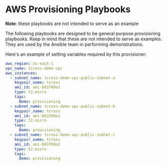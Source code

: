 # AWS Provisioning Playbooks

**Note**: these playbooks are not intended to serve as an example

The following playbooks are designed to be general purpose provisioning
playbooks. Keep in mind that these are not intended to serve as examples.
They are used by the Ansible team in performing demonstrations.

Here's an example of setting variables required by this provisioner:
```yaml
aws_region: us-east-1
vpc_name: tcross-demo-vpc
aws_instances:
  - subnet_name: tcross-demo-vpc-public-subnet-a
    keypair_name: tcross
    ami_id: ami-b63769a1
    type: t2.micro
    tags:
      Demo: provisioning
  - subnet_name: tcross-demo-vpc-public-subnet-b
    keypair_name: tcross
    ami_id: ami-b63769a1
    type: t2.micro
    tags:
      Demo: provisioning
  - subnet_name: tcross-demo-vpc-public-subnet-c
    keypair_name: tcross
    ami_id: ami-b63769a1
    type: t2.micro
    tags:
      Demo: provisioning

```
